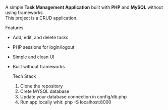 A simple **Task Management Application** built with **PHP** and **MySQL** without using frameworks.  
This project is a CRUD application.

Features

- Add, edit, and delete tasks
- PHP sessions for login/logout
- Simple and clean UI
- Built without frameworks

  Tech Stack

  1. Clone the repository
  2. Crete MYSQL database
  3. Update your database connection in config/db.php
  4. Run app locally whit: php -S localhost:8000
